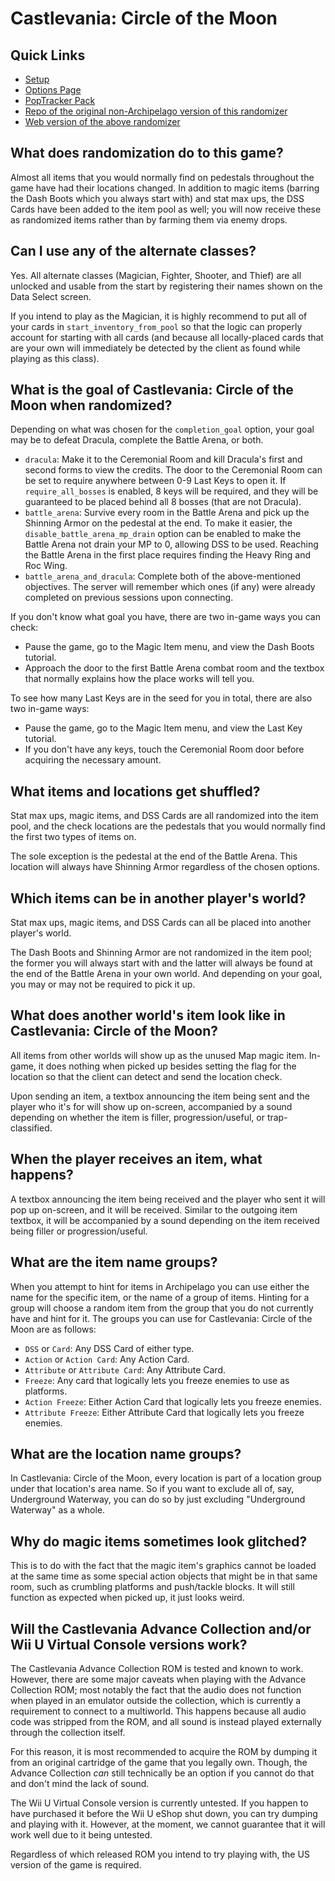 # Castlevania: Circle of the Moon

## Quick Links
- [Setup](/tutorial/Castlevania%20-%20Circle%20of%20the%20Moon/setup/en)
- [Options Page](/games/Castlevania%20-%20Circle%20of%20the%20Moon/player-options)
- [PopTracker Pack](https://github.com/sassyvania/Circle-of-the-Moon-Rando-AP-Map-Tracker-/releases/latest)
- [Repo of the original non-Archipelago version of this randomizer](https://github.com/calm-palm/cotm-randomizer)
- [Web version of the above randomizer](https://rando.circleofthemoon.com/)

## What does randomization do to this game?

Almost all items that you would normally find on pedestals throughout the game have had their locations changed. In addition to
magic items (barring the Dash Boots which you always start with) and stat max ups, the DSS Cards have been added to the
item pool as well; you will now receive these as randomized items rather than by farming them via enemy drops.

## Can I use any of the alternate classes?

Yes. All alternate classes (Magician, Fighter, Shooter, and Thief) are all unlocked and usable from the start by registering
their names shown on the Data Select screen.

If you intend to play as the Magician, it is highly recommend to put all of your cards in `start_inventory_from_pool` so that
the logic can properly account for starting with all cards (and because all locally-placed cards that are your own will
immediately be detected by the client as found while playing as this class).

## What is the goal of Castlevania: Circle of the Moon when randomized?

Depending on what was chosen for the `completion_goal` option, your goal may be to defeat Dracula, complete the Battle Arena, or both.

- `dracula`: Make it to the Ceremonial Room and kill Dracula's first and second forms to view the credits. The door to the
Ceremonial Room can be set to require anywhere between 0-9 Last Keys to open it. If `require_all_bosses` is enabled, 8 keys
will be required, and they will be guaranteed to be placed behind all 8 bosses (that are not Dracula).
- `battle_arena`: Survive every room in the Battle Arena and pick up the Shinning Armor on the pedestal at the end. To make it
easier, the `disable_battle_arena_mp_drain` option can be enabled to make the Battle Arena not drain your MP to 0, allowing
DSS to be used. Reaching the Battle Arena in the first place requires finding the Heavy Ring and Roc Wing.
- `battle_arena_and_dracula`: Complete both of the above-mentioned objectives. The server will remember which ones (if any) were
already completed on previous sessions upon connecting.

If you don't know what goal you have, there are two in-game ways you can check:

- Pause the game, go to the Magic Item menu, and view the Dash Boots tutorial.
- Approach the door to the first Battle Arena combat room and the textbox that normally explains how the place works will tell you.

To see how many Last Keys are in the seed for you in total, there are also two in-game ways:

- Pause the game, go to the Magic Item menu, and view the Last Key tutorial.
- If you don't have any keys, touch the Ceremonial Room door before acquiring the necessary amount.


## What items and locations get shuffled?

Stat max ups, magic items, and DSS Cards are all randomized into the item pool, and the check locations are the pedestals
that you would normally find the first two types of items on.

The sole exception is the pedestal at the end of the Battle Arena. This location will always have Shinning Armor regardless
of the chosen options.

## Which items can be in another player's world?

Stat max ups, magic items, and DSS Cards can all be placed into another player's world.

The Dash Boots and Shinning Armor are not randomized in the item pool; the former you will always start with and the
latter will always be found at the end of the Battle Arena in your own world. And depending on your goal, you may or may
not be required to pick it up.

## What does another world's item look like in Castlevania: Circle of the Moon?

All items from other worlds will show up as the unused Map magic item. In-game, it does nothing when picked up besides setting
the flag for the location so that the client can detect and send the location check.

Upon sending an item, a textbox announcing the item being sent and the player who it's for will show up on-screen, accompanied
by a sound depending on whether the item is filler, progression/useful, or trap-classified.

## When the player receives an item, what happens?

A textbox announcing the item being received and the player who sent it will pop up on-screen, and it will be received.
Similar to the outgoing item textbox, it will be accompanied by a sound depending on the item received being filler or progression/useful.

## What are the item name groups?

When you attempt to hint for items in Archipelago you can use either the name for the specific item, or the name of a group
of items. Hinting for a group will choose a random item from the group that you do not currently have and hint for it. The
groups you can use for Castlevania: Circle of the Moon are as follows:

* `DSS` or `Card`: Any DSS Card of either type.
* `Action` or `Action Card`: Any Action Card.
* `Attribute` or `Attribute Card`: Any Attribute Card.
* `Freeze`: Any card that logically lets you freeze enemies to use as platforms.
* `Action Freeze`: Either Action Card that logically lets you freeze enemies.
* `Attribute Freeze`: Either Attribute Card that logically lets you freeze enemies.

## What are the location name groups?

In Castlevania: Circle of the Moon, every location is part of a location group under that location's area name.
So if you want to exclude all of, say, Underground Waterway, you can do so by just excluding "Underground Waterway" as a whole.

## Why do magic items sometimes look glitched?

This is to do with the fact that the magic item's graphics cannot be loaded at the same time as some special action objects
that might be in that same room, such as crumbling platforms and push/tackle blocks. It will still function as expected when
picked up, it just looks weird.

## Will the Castlevania Advance Collection and/or Wii U Virtual Console versions work?

The Castlevania Advance Collection ROM is tested and known to work. However, there are some major caveats when playing with the
Advance Collection ROM; most notably the fact that the audio does not function when played in an emulator outside the collection,
which is currently a requirement to connect to a multiworld. This happens because all audio code was stripped
from the ROM, and all sound is instead played externally through the collection itself.

For this reason, it is most recommended to acquire the ROM by dumping it from an original cartridge of the game that you legally own.
Though, the Advance Collection *can* still technically be an option if you cannot do that and don't mind the lack of sound.

The Wii U Virtual Console version is currently untested. If you happen to have purchased it before the Wii U eShop shut down, you can try
dumping and playing with it. However, at the moment, we cannot guarantee that it will work well due to it being untested.

Regardless of which released ROM you intend to try playing with, the US version of the game is required.

